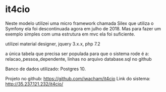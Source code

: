 # it4cio

Neste modelo utilizei uma micro framework chamada Silex que utiliza o Symfony
ela foi descontinuada agora em julho de 2018.
Mas para fazer um exemplo simples com uma estrutura em mvc ela foi suficiente.

utilizei material designer, jquery 3.x.x, php 7.2

a única tabela que precisa ser populada para que o sistema rode é a: relacao_pessoa_dependente, linhas no arquivo database.sql no github

Banco de dados utilizado: Postgres 10.

Projeto no github: https://github.com/iwacham/it4cio
Link do sistema: http://35.237.121.232/it4cio/
